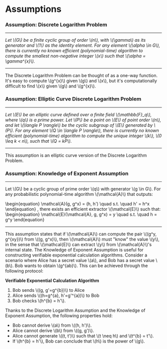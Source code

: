 # Assumptions

### Assumption: Discrete Logarithm Problem 

---

*Let \\(G\\) be a finite cyclic group of order \\(n\\), with \\(\gamma\\) as its generator and \\(1\\) as the identity element. For any element \\(\alpha \in G\\), there is currently no known efficient (polynomial-time) algorithm to compute the smallest non-negative integer \\(x\\) such that \\(\alpha = \gamma^{x}\\).*

---

The Discrete Logarithm Problem can be thought of as a one-way function. It's easy to compute \\(g^{x}\\) given \\(g\\) and \\(x\\), but it's computationally difficult to find \\(x\\) given \\(g\\) and \\(g^{x}\\).

### Assumption: Elliptic Curve Discrete Logarithm Problem

---

*Let \\(E\\) be an elliptic curve defined over a finite field \\(\mathbb{F}_q\\), where \\(q\\) is a prime power. Let \\(P\\) be a point on \\(E\\) of point order \\(n\\), and let \\(\langle P \rangle\\) be the cyclic subgroup of \\(E\\) generated by \\(P\\). For any element \\(Q \in \langle P \rangle\\), there is currently no known efficient (polynomial-time) algorithm to compute the unique integer \\(k\\), \\(0 \leq k < n\\), such that \\(Q = kP\\).*

---

This assumption is an elliptic curve version of the Discrete Logarithm Problem.

### Assumption: Knowledge of Exponent Assumption

---

Let \\(G\\) be a cyclic group of prime order \\(q\\) with generator \\(g \in G\\). For any probabilistic polynomial-time algorithm \\(\mathcal{A}\\) that outputs:

\begin{equation}
\mathcal{A}(g, g^x) = (h, h') \quad s.t. \quad h' = h^x
\end{equation}
, there exists an efficient extractor \\(\mathcal{E}\\) such that:
\begin{equation}
\mathcal{E}(\mathcal{A}, g, g^x) = y \quad s.t. \quad h = g^y
\end{equation}

---

This assumption states that if \\(\mathcal{A}\\) can compute the pair \\((g^y, g^{xy})\\) from \\((g, g^x)\\), then \\(\mathcal{A}\\) must "know" the value \\(y\\), in the sense that \\(\mathcal{E}\\) can extract \\(y\\) from \\(\mathcal{A}\\)'s internal state.
The Knowledge of Exponent Assumption is useful for constructing verifiable exponential calculation algorithms. Consider a scenario where Alice has a secret value \\(a\\), and Bob has a secret value \\(b\\). Bob wants to obtain \\(g^{ab}\\). This can be achieved through the following protocol:

**Verifiable Exponential Calculation Algorithm**

1. Bob sends \\((g, g'=g^{b})\\) to Alice
2. Alice sends \\((h=g^{a}, h'=g'^{a})\\) to Bob
3. Bob checks \\(h^{b} = h'\\).

Thanks to the Discrete Logarithm Assumption and the Knowledge of Exponent Assumption, the following properties hold:

- Bob cannot derive \\(a\\) from \\((h, h')\\).
- Alice cannot derive \\(b\\) from \\((g, g')\\).
- Alice cannot generate \\((t, t')\\) such that \\(t \neq h\\) and \\(t^{b} = t'\\).  
- If \\(h^{b} = h'\\), Bob can conclude that \\(h\\) is the power of \\(g\\).

